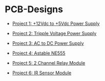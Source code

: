 # PCB-Designs
- [Project 1: +12Vdc to +5Vdc Power Supply](https://github.com/MaherAlaaDeen/PCB-Designs/blob/main/Project%201/README.md)

- [Project 2: Tripple Voltage Power Supply](https://github.com/MaherAlaaDeen/PCB-Designs/blob/main/Project%202/README.md)

- [Project 3: AC to DC Power Supply]()
- [Project 4: Astable NE555]()
- [Project 5: 2 Channel Relay Module]()
- [Project 6: IR Sensor Module]()
